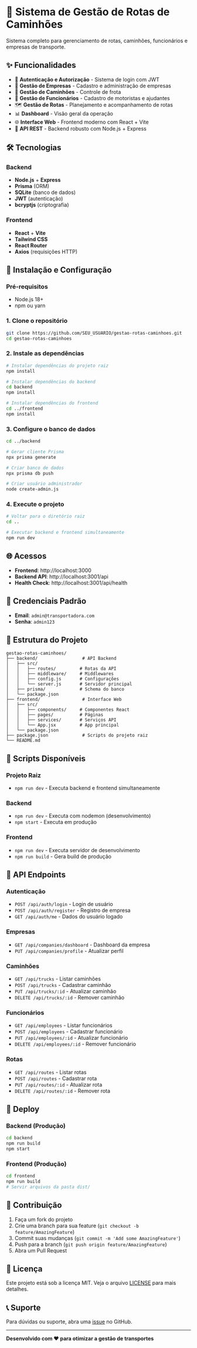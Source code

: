 # 🚚 Sistema de Gestão de Rotas de Caminhões

Sistema completo para gerenciamento de rotas, caminhões, funcionários e empresas de transporte.

## ✨ **Funcionalidades**

- 🔐 **Autenticação e Autorização** - Sistema de login com JWT
- 🏢 **Gestão de Empresas** - Cadastro e administração de empresas
- 🚛 **Gestão de Caminhões** - Controle de frota
- 👥 **Gestão de Funcionários** - Cadastro de motoristas e ajudantes
- 🗺️ **Gestão de Rotas** - Planejamento e acompanhamento de rotas
- 📊 **Dashboard** - Visão geral da operação
- 🌐 **Interface Web** - Frontend moderno com React + Vite
- 🔧 **API REST** - Backend robusto com Node.js + Express

## 🛠️ **Tecnologias**

### **Backend**
- **Node.js** + **Express**
- **Prisma** (ORM)
- **SQLite** (banco de dados)
- **JWT** (autenticação)
- **bcryptjs** (criptografia)

### **Frontend**
- **React** + **Vite**
- **Tailwind CSS**
- **React Router**
- **Axios** (requisições HTTP)

## 🚀 **Instalação e Configuração**

### **Pré-requisitos**
- Node.js 18+ 
- npm ou yarn

### **1. Clone o repositório**
```bash
git clone https://github.com/SEU_USUARIO/gestao-rotas-caminhoes.git
cd gestao-rotas-caminhoes
```

### **2. Instale as dependências**
```bash
# Instalar dependências do projeto raiz
npm install

# Instalar dependências do backend
cd backend
npm install

# Instalar dependências do frontend
cd ../frontend
npm install
```

### **3. Configure o banco de dados**
```bash
cd ../backend

# Gerar cliente Prisma
npx prisma generate

# Criar banco de dados
npx prisma db push

# Criar usuário administrador
node create-admin.js
```

### **4. Execute o projeto**
```bash
# Voltar para o diretório raiz
cd ..

# Executar backend e frontend simultaneamente
npm run dev
```

## 🌐 **Acessos**

- **Frontend**: http://localhost:3000
- **Backend API**: http://localhost:3001/api
- **Health Check**: http://localhost:3001/api/health

## 🔑 **Credenciais Padrão**

- **Email**: `admin@transportadora.com`
- **Senha**: `admin123`

## 📁 **Estrutura do Projeto**

```
gestao-rotas-caminhoes/
├── backend/                 # API Backend
│   ├── src/
│   │   ├── routes/         # Rotas da API
│   │   ├── middleware/     # Middlewares
│   │   ├── config.js       # Configurações
│   │   └── server.js       # Servidor principal
│   ├── prisma/             # Schema do banco
│   └── package.json
├── frontend/                # Interface Web
│   ├── src/
│   │   ├── components/     # Componentes React
│   │   ├── pages/          # Páginas
│   │   ├── services/       # Serviços API
│   │   └── App.jsx         # App principal
│   └── package.json
├── package.json             # Scripts do projeto raiz
└── README.md
```

## 🔧 **Scripts Disponíveis**

### **Projeto Raiz**
- `npm run dev` - Executa backend e frontend simultaneamente

### **Backend**
- `npm run dev` - Executa com nodemon (desenvolvimento)
- `npm start` - Executa em produção

### **Frontend**
- `npm run dev` - Executa servidor de desenvolvimento
- `npm run build` - Gera build de produção

## 📝 **API Endpoints**

### **Autenticação**
- `POST /api/auth/login` - Login de usuário
- `POST /api/auth/register` - Registro de empresa
- `GET /api/auth/me` - Dados do usuário logado

### **Empresas**
- `GET /api/companies/dashboard` - Dashboard da empresa
- `PUT /api/companies/profile` - Atualizar perfil

### **Caminhões**
- `GET /api/trucks` - Listar caminhões
- `POST /api/trucks` - Cadastrar caminhão
- `PUT /api/trucks/:id` - Atualizar caminhão
- `DELETE /api/trucks/:id` - Remover caminhão

### **Funcionários**
- `GET /api/employees` - Listar funcionários
- `POST /api/employees` - Cadastrar funcionário
- `PUT /api/employees/:id` - Atualizar funcionário
- `DELETE /api/employees/:id` - Remover funcionário

### **Rotas**
- `GET /api/routes` - Listar rotas
- `POST /api/routes` - Cadastrar rota
- `PUT /api/routes/:id` - Atualizar rota
- `DELETE /api/routes/:id` - Remover rota

## 🚀 **Deploy**

### **Backend (Produção)**
```bash
cd backend
npm run build
npm start
```

### **Frontend (Produção)**
```bash
cd frontend
npm run build
# Servir arquivos da pasta dist/
```

## 🤝 **Contribuição**

1. Faça um fork do projeto
2. Crie uma branch para sua feature (`git checkout -b feature/AmazingFeature`)
3. Commit suas mudanças (`git commit -m 'Add some AmazingFeature'`)
4. Push para a branch (`git push origin feature/AmazingFeature`)
5. Abra um Pull Request

## 📄 **Licença**

Este projeto está sob a licença MIT. Veja o arquivo [LICENSE](LICENSE) para mais detalhes.

## 📞 **Suporte**

Para dúvidas ou suporte, abra uma [issue](https://github.com/SEU_USUARIO/gestao-rotas-caminhoes/issues) no GitHub.

---

**Desenvolvido com ❤️ para otimizar a gestão de transportes**

